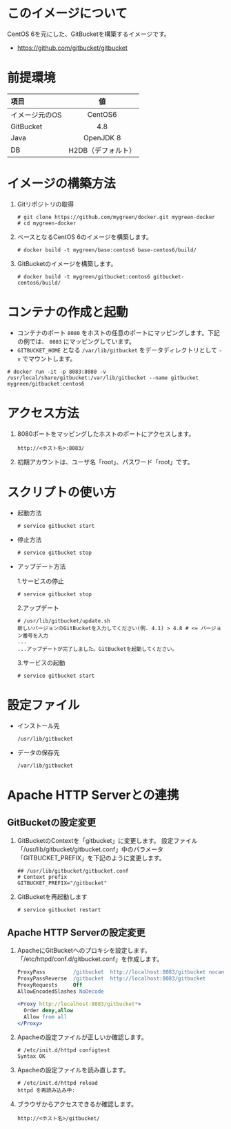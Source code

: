 # このイメージについて

CentOS 6を元にした、GitBucketを構築するイメージです。

- https://github.com/gitbucket/gitbucket

# 前提環境

|項目|値|
|:--|:--:|
|イメージ元のOS|CentOS6|
|GitBucket|4.8|
|Java|OpenJDK 8|
|DB|H2DB（デフォルト）|

# イメージの構築方法

1. Gitリポジトリの取得
    ```console
    # git clone https://github.com/mygreen/docker.git mygreen-docker
    # cd mygreen-docker
    ```

2. ベースとなるCentOS 6のイメージを構築します。
    ```console
    # docker build -t mygreen/base:centos6 base-centos6/build/
    ```

3. GitBucketのイメージを構築します。
    ```console
    # docker build -t mygreen/gitbucket:centos6 gitbucket-centos6/build/
    ```


# コンテナの作成と起動

- コンテナのポート ``8080`` をホストの任意のポートにマッピングします。下記の例では、 ``8083`` にマッピングしています。
- ``GITBUCKET_HOME`` となる ``/var/lib/gitbucket`` をデータディレクトリとして ``-v`` でマウントします。

```console
# docker run -it -p 8083:8080 -v /usr/local/share/gitbucket:/var/lib/gitbucket --name gitbucket mygreen/gitbucket:centos6
```


# アクセス方法
1. 8080ポートをマッピングしたホストのポートにアクセスします。
    ```
    http://<ホスト名>:8083/
    ```

2. 初期アカウントは、ユーザ名「root」、パスワード「root」です。

# スクリプトの使い方
- 起動方法
    ```console
    # service gitbucket start
    ```

- 停止方法
    ```console
    # service gitbucket stop
    ```

- アップデート方法

    1.サービスの停止
    ```console
    # service gitbucket stop
    ```

    2.アップデート
    ```console
    # /usr/lib/gitbucket/update.sh
    新しいバージョンのGitBucketを入力してください(例. 4.1) > 4.8 # <= バージョン番号を入力
    ...
    ...アップデートが完了しました。GitBucketを起動してください。
    ```

    3.サービスの起動
    ```console
    # service gitbucket start
    ```


# 設定ファイル
- インストール先
    ```
    /usr/lib/gitbucket
    ```

- データの保存先
    ```
    /var/lib/gitbucket
    ```


# Apache HTTP Serverとの連携
## GitBucketの設定変更
1. GitBucketのContextを「gitbucket」に変更します。 設定ファイル「/usr/lib/gitbucket/gitbucket.conf」中のパラメータ「GITBUCKET_PREFIX」を下記のように変更します。
    ```properties
    ## /usr/lib/gitbucket/gitbucket.conf
    # Context prefix
    GITBUCKET_PREFIX="/gitbucket"
    ```

2. GitBucketを再起動します
    ```console
    # service gitbucket restart
    ```

## Apache HTTP Serverの設定変更
1. ApacheにGitBucketへのプロキシを設定します。「/etc/httpd/conf.d/gitbucket.conf」を作成します。
    ```apache
    ProxyPass         /gitbucket  http://localhost:8083/gitbucket nocanon
    ProxyPassReverse  /gitbucket  http://localhost:8083/gitbucket
    ProxyRequests     Off
    AllowEncodedSlashes NoDecode
    
    <Proxy http://localhost:8083/gitbucket*>
      Order deny,allow
      Allow from all
    </Proxy>
    ```

2. Apacheの設定ファイルが正しいか確認します。
    ```console
    # /etc/init.d/httpd configtest
    Syntax OK
    ```

3. Apacheの設定ファイルを読み直します。
    ```console
    # /etc/init.d/httpd reload
    httpd を再読み込み中:
    ```

4. ブラウザからアクセスできるか確認します。
    ```
    http://<ホスト名>/gitbucket/
    ```
